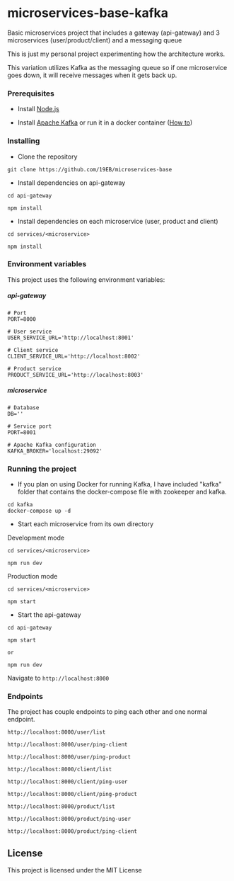
  

# microservices-base-kafka

  

  

Basic microservices project that includes a gateway (api-gateway) and 3 microservices (user/product/client) and a messaging queue

  

This is just my personal project experimenting how the architecture works.

  

This variation utilizes Kafka as the messaging queue so if one microservice goes down, it will receive messages when it gets back up.

  

### Prerequisites

  

  

- Install [Node.js](https://nodejs.org/en/)

- Install [Apache Kafka](https://kafka.apache.org/) or run it in a docker container ([How to](https://www.baeldung.com/ops/kafka-docker-setup))

  

  

### Installing

  

- Clone the repository

  

```
git clone https://github.com/19EB/microservices-base
```

  

- Install dependencies on api-gateway

  

```
cd api-gateway

npm install
```

- Install dependencies on each microservice (user, product and client)

```
cd services/<microservice>

npm install
```
  

### Environment variables

This project uses the following environment variables:

##### api-gateway

```
# Port
PORT=8000

# User service
USER_SERVICE_URL='http://localhost:8001'

# Client service
CLIENT_SERVICE_URL='http://localhost:8002'

# Product service
PRODUCT_SERVICE_URL='http://localhost:8003'
```

  

##### microservice

```
# Database
DB=''

# Service port
PORT=8001

# Apache Kafka configuration
KAFKA_BROKER='localhost:29092'
```


### Running the project

  - If you plan on using Docker for running Kafka, I have included "kafka" folder that contains the docker-compose file with zookeeper and kafka.

```
cd kafka
docker-compose up -d
```

- Start each microservice from its own directory

  

Development mode

```
cd services/<microservice>

npm run dev
```

Production mode

```
cd services/<microservice>

npm start
```

  

- Start the api-gateway
```
cd api-gateway

npm start

or

npm run dev
```

Navigate to `http://localhost:8000`


### Endpoints

The project has couple endpoints to ping each other and one normal endpoint.

  

`http://localhost:8000/user/list`

`http://localhost:8000/user/ping-client`

`http://localhost:8000/user/ping-product`

  

`http://localhost:8000/client/list`

`http://localhost:8000/client/ping-user`

`http://localhost:8000/client/ping-product`

  

`http://localhost:8000/product/list`

`http://localhost:8000/product/ping-user`

`http://localhost:8000/product/ping-client`

  

## License

  

This project is licensed under the MIT License
